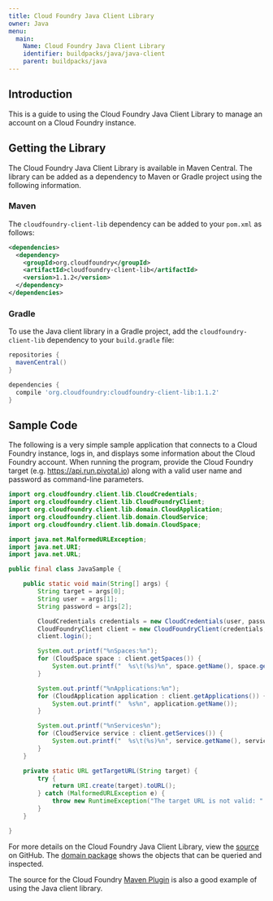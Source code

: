 ```yaml
---
title: Cloud Foundry Java Client Library
owner: Java
menu:
  main:
    Name: Cloud Foundry Java Client Library
    identifier: buildpacks/java/java-client
    parent: buildpacks/java
---
```




## <a id='introduction'></a>Introduction ##
This is a guide to using the Cloud Foundry Java Client Library to manage an account on a Cloud Foundry instance.

## <a id='getting-the-library'></a>Getting the Library ##
The Cloud Foundry Java Client Library is available in Maven Central. The library can be added as a dependency to Maven or Gradle project using the following information.

### <a id='maven'></a>Maven ###
The `cloudfoundry-client-lib` dependency can be added to your `pom.xml` as follows:

```xml
<dependencies>
  <dependency>
    <groupId>org.cloudfoundry</groupId>
    <artifactId>cloudfoundry-client-lib</artifactId>
    <version>1.1.2</version>
  </dependency>
</dependencies>
```

### <a id='gradle'></a>Gradle ###
To use the Java client library in a Gradle project, add the `cloudfoundry-client-lib` dependency to your `build.gradle` file:

```groovy
repositories {
  mavenCentral()
}

dependencies {
  compile 'org.cloudfoundry:cloudfoundry-client-lib:1.1.2'
}
```

## <a id='sample-code'></a>Sample Code ##
The following is a very simple sample application that connects to a Cloud Foundry instance, logs in, and displays some information about the Cloud Foundry account. When running the program, provide the Cloud Foundry target (e.g. https://api.run.pivotal.io) along with a valid user name and password as command-line parameters.

```java
import org.cloudfoundry.client.lib.CloudCredentials;
import org.cloudfoundry.client.lib.CloudFoundryClient;
import org.cloudfoundry.client.lib.domain.CloudApplication;
import org.cloudfoundry.client.lib.domain.CloudService;
import org.cloudfoundry.client.lib.domain.CloudSpace;

import java.net.MalformedURLException;
import java.net.URI;
import java.net.URL;

public final class JavaSample {

    public static void main(String[] args) {
        String target = args[0];
        String user = args[1];
        String password = args[2];

        CloudCredentials credentials = new CloudCredentials(user, password);
        CloudFoundryClient client = new CloudFoundryClient(credentials, getTargetURL(target));
        client.login();

        System.out.printf("%nSpaces:%n");
        for (CloudSpace space : client.getSpaces()) {
            System.out.printf("  %s\t(%s)%n", space.getName(), space.getOrganization().getName());
        }

        System.out.printf("%nApplications:%n");
        for (CloudApplication application : client.getApplications()) {
            System.out.printf("  %s%n", application.getName());
        }

        System.out.printf("%nServices%n");
        for (CloudService service : client.getServices()) {
            System.out.printf("  %s\t(%s)%n", service.getName(), service.getLabel());
        }
    }

    private static URL getTargetURL(String target) {
        try {
            return URI.create(target).toURL();
        } catch (MalformedURLException e) {
            throw new RuntimeException("The target URL is not valid: " + e.getMessage());
        }
    }

}
```

For more details on the Cloud Foundry Java Client Library, view the [source][s] on GitHub. The [domain package][d] shows the objects that can be queried and inspected.

The source for the Cloud Foundry [Maven Plugin][m] is also a good example of using the Java client library.


[d]: https://github.com/cloudfoundry/cf-java-client/tree/1.x/cloudfoundry-client-lib/src/main/java/org/cloudfoundry/client/lib/domain
[m]: https://github.com/cloudfoundry/cf-java-client/tree/1.x/cloudfoundry-maven-plugin
[s]: https://github.com/cloudfoundry/cf-java-client/tree/1.x/cloudfoundry-client-lib
